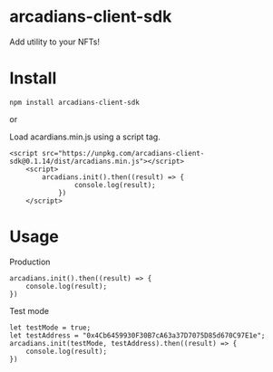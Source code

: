 # arcadians-client-sdk

Add utility to your NFTs!

# Install

```
npm install arcadians-client-sdk
```

or

Load acardians.min.js using a script tag.

```
<script src="https://unpkg.com/arcadians-client-sdk@0.1.14/dist/arcadians.min.js"></script>
    <script>
        arcadians.init().then((result) => {
                console.log(result);
            })
    </script>
```

# Usage

Production

```
arcadians.init().then((result) => {
    console.log(result);
})
```

Test mode

```
let testMode = true;
let testAddress = "0x4Cb6459930F30B7cA63a37D7075D85d670C97E1e";
arcadians.init(testMode, testAddress).then((result) => {
    console.log(result);
})
```

